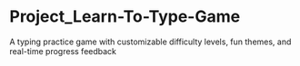 # Project_Learn-To-Type-Game
A typing practice game with customizable difficulty levels, fun themes, and real-time progress feedback
